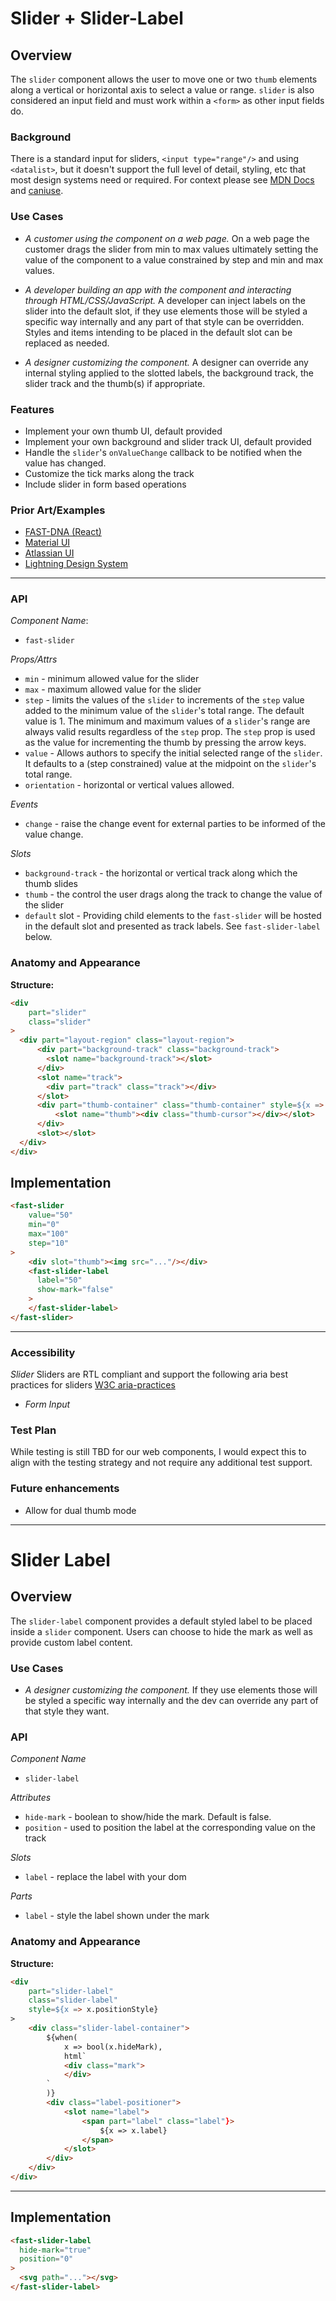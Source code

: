 # Slider + Slider-Label

## Overview

The `slider` component allows the user to move one or two `thumb` elements along a vertical or horizontal axis to select a value or range. `slider` is also considered an input field and must work within a `<form>` as other input fields do.

### Background

There is a standard input for sliders, `<input type="range"/>` and using `<datalist>`, but it doesn't support the full level of detail, styling, etc that most design systems need or required. For context please see [MDN Docs](https://developer.mozilla.org/en-US/docs/Web/HTML/Element/input/range) and [caniuse](https://caniuse.com/#search=datalist).

### Use Cases

- *A customer using the component on a web page.*
On a web page the customer drags the slider from min to max values ultimately setting the value of the component to a value constrained by step and min and max values.

- *A developer building an app with the component and interacting through HTML/CSS/JavaScript.*
A developer can inject labels on the slider into the default slot, if they use <slider-label> elements those will be styled a specific way internally and any part of that style can be overridden. Styles and items intending to be placed in the default slot can be replaced as needed.

- *A designer customizing the component.*
A designer can override any internal styling applied to the slotted labels, the background track, the slider track and the thumb(s) if appropriate.
  
### Features
- Implement your own thumb UI, default provided
- Implement your own background and slider track UI, default provided
- Handle the `slider`'s `onValueChange` callback to be notified when the value has changed.
- Customize the tick marks along the track
- Include slider in form based operations

### Prior Art/Examples
- [FAST-DNA (React)](https://explore.fast.design/components/slider)
- [Material UI](https://material-ui.com/components/slider/)
- [Atlassian UI](https://atlaskit.atlassian.com/packages/core/range)
- [Lightning Design System](https://www.lightningdesignsystem.com/components/slider/)
---

### API

*Component Name*:
- `fast-slider`

*Props/Attrs*
- `min` - minimum allowed value for the slider
- `max` - maximum allowed value for the slider
- `step` - limits the values of the `slider` to increments of the `step` value added to the minimum value of the 
`slider`'s total range.  The default value is 1. The minimum and maximum values of a `slider`'s range are always valid results regardless of the `step` prop. The `step` prop is used as the value for incrementing the thumb by pressing the arrow keys.
 - `value` - Allows authors to specify the initial selected range of the `slider`.  It defaults to a (step constrained) value at the midpoint on the `slider`'s total range.
 - `orientation` - horizontal or vertical values allowed.

*Events*
- `change` - raise the change event for external parties to be informed of the value change.

*Slots*
- `background-track` - the horizontal or vertical track along which the thumb slides
- `thumb` - the control the user drags along the track to change the value of the slider
- `default` slot - Providing child elements to the `fast-slider` will be hosted in the default slot and presented as track labels. See `fast-slider-label` below.

### Anatomy and Appearance
**Structure:**

```html
<div
    part="slider"
    class="slider"
>
  <div part="layout-region" class="layout-region">
      <div part="background-track" class="background-track">
        <slot name="background-track"></slot>
      </div>
      <slot name="track">
        <div part="track" class="track"></div>
      </slot>
      <div part="thumb-container" class="thumb-container" style=${x => x.position}>
          <slot name="thumb"><div class="thumb-cursor"></div></slot>
      </div>
      <slot></slot>
  </div>
</div>
```

## Implementation

```html
<fast-slider
    value="50"
    min="0"
    max="100"
    step="10"
>
    <div slot="thumb"><img src="..."/></div>
    <fast-slider-label
      label="50"
      show-mark="false"
    >
    </fast-slider-label>
</fast-slider>
```

---

### Accessibility

*Slider* Sliders are RTL compliant and support the following aria best practices for sliders [W3C aria-practices](https://www.w3.org/TR/wai-aria-practices-1.1/#slider)

- *Form Input*

### Test Plan

While testing is still TBD for our web components, I would expect this to align with the testing strategy and not require any additional test support.

### Future enhancements

- Allow for dual thumb mode

---

# Slider Label

## Overview

The `slider-label` component provides a default styled label to be placed inside a `slider` component. Users can choose to hide the mark as well as provide custom label content.

### Use Cases

- *A designer customizing the component.*
If they use <slider-label> elements those will be styled a specific way internally and the dev can override any part of that style they want.

### API

*Component Name*
- `slider-label`

*Attributes*
- `hide-mark` - boolean to show/hide the mark. Default is false.
- `position` - used to position the label at the corresponding value on the track

*Slots*
- `label` - replace the label with your dom

*Parts*
- `label` - style the label shown under the mark

### Anatomy and Appearance
**Structure:**

```html
<div
    part="slider-label"
    class="slider-label"
    style=${x => x.positionStyle}
>
    <div class="slider-label-container">
        ${when(
            x => bool(x.hideMark),
            html`
            <div class="mark">
            </div>    
        `
        )}
        <div class="label-positioner">
            <slot name="label">
                <span part="label" class="label"}>
                    ${x => x.label}
                </span>
            </slot>
        </div>
    </div>
</div>
```

---

## Implementation

```html
<fast-slider-label
  hide-mark="true"
  position="0"
>
  <svg path="..."></svg>
</fast-slider-label>
```